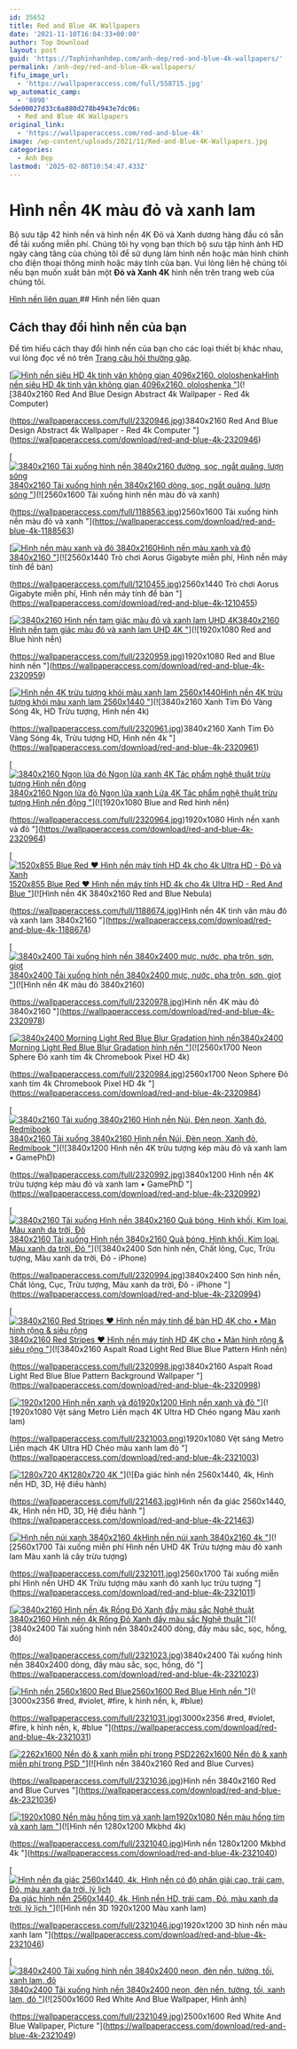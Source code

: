 ```yaml
---
id: 35652
title: Red and Blue 4K Wallpapers
date: '2021-11-10T16:04:33+00:00'
author: Top Download
layout: post
guid: 'https://Tophinhanhdep.com/anh-dep/red-and-blue-4k-wallpapers/'
permalink: /anh-dep/red-and-blue-4k-wallpapers/
fifu_image_url:
  - 'https://wallpaperaccess.com/full/558715.jpg'
wp_automatic_camp:
  - '8098'
5de00027d33c6a880d278b4943e7dc06:
  - Red and Blue 4K Wallpapers
original_link:
  - 'https://wallpaperaccess.com/red-and-blue-4k'
image: /wp-content/uploads/2021/11/Red-and-Blue-4K-Wallpapers.jpg
categories:
  - Ảnh Đẹp
lastmod: '2025-02-08T10:54:47.433Z'
---
```

# Hình nền 4K màu đỏ và xanh lam

Bộ sưu tập 42 hình nền và hình nền 4K Đỏ và Xanh dương hàng đầu có sẵn để tải xuống miễn phí. Chúng tôi hy vọng bạn thích bộ sưu tập hình ảnh HD ngày càng tăng của chúng tôi để sử dụng làm hình nền hoặc màn hình chính cho điện thoại thông minh hoặc máy tính của bạn. Vui lòng liên hệ chúng tôi nếu bạn muốn xuất bản một **Đỏ và Xanh 4K** hình nền trên trang web của chúng tôi.

[Hình nền liên quan ](#related) ## Hình nền liên quan

## Cách thay đổi hình nền của bạn

Để tìm hiểu cách thay đổi hình nền của bạn cho các loại thiết bị khác nhau, vui lòng đọc về nó trên [Trang câu hỏi thường gặp](https://tophinhanhdep.com/faq/).

  
[[![Hình nền siêu HD 4k tinh vân không gian 4096x2160.  ololoshenka](https://wallpaperaccess.com/full/558715.jpg)Hình nền siêu HD 4k tinh vân không gian 4096x2160. ololoshenka "](https://wallpaperaccess.com/download/red-and-blue-4k-558715)](![3840x2160 Red And Blue Design Abstract 4k Wallpaper - Red 4k Computer)

(https://wallpaperaccess.com/full/2320946.jpg)3840x2160 Red And Blue Design Abstract 4k Wallpaper - Red 4k Computer "](https://wallpaperaccess.com/download/red-and-blue-4k-2320946)

[[![3840x2160 Tải xuống hình nền 3840x2160 đường, sọc, ngắt quãng, lượn sóng](https://wallpaperaccess.com/full/2320947.jpg)3840x2160 Tải xuống hình nền 3840x2160 dòng, sọc, ngắt quãng, lượn sóng "](https://wallpaperaccess.com/download/red-and-blue-4k-2320947)](![2560x1600 Tải xuống hình nền màu đỏ và xanh)

(https://wallpaperaccess.com/full/1188563.jpg)2560x1600 Tải xuống hình nền màu đỏ và xanh "](https://wallpaperaccess.com/download/red-and-blue-4k-1188563)

[[![Hình nền màu xanh và đỏ 3840x2160](https://wallpaperaccess.com/full/2320948.jpg)Hình nền màu xanh và đỏ 3840x2160 "](https://wallpaperaccess.com/download/red-and-blue-4k-2320948)](![2560x1440 Trò chơi Aorus Gigabyte miễn phí, Hình nền máy tính để bàn)

(https://wallpaperaccess.com/full/1210455.jpg)2560x1440 Trò chơi Aorus Gigabyte miễn phí, Hình nền máy tính để bàn "](https://wallpaperaccess.com/download/red-and-blue-4k-1210455)

[[![3840x2160 Hình nền tam giác màu đỏ và xanh lam UHD 4K](https://wallpaperaccess.com/full/640265.jpg)3840x2160 Hình nền tam giác màu đỏ và xanh lam UHD 4K "](https://wallpaperaccess.com/download/red-and-blue-4k-640265)](![1920x1080 Red and Blue hình nền)

(https://wallpaperaccess.com/full/2320959.jpg)1920x1080 Red and Blue hình nền "](https://wallpaperaccess.com/download/red-and-blue-4k-2320959)

[[![Hình nền 4K trừu tượng khói màu xanh lam 2560x1440](https://wallpaperaccess.com/full/2320960.jpg)Hình nền 4K trừu tượng khói màu xanh lam 2560x1440 "](https://wallpaperaccess.com/download/red-and-blue-4k-2320960)](![3840x2160 Xanh Tím Đỏ Vàng Sóng 4k, HD Trừu tượng, Hình nền 4k)

(https://wallpaperaccess.com/full/2320961.jpg)3840x2160 Xanh Tím Đỏ Vàng Sóng 4k, Trừu tượng HD, Hình nền 4k "](https://wallpaperaccess.com/download/red-and-blue-4k-2320961)

[[![3840x2160 Ngọn lửa đỏ Ngọn lửa xanh 4K Tác phẩm nghệ thuật trừu tượng Hình nền động](https://wallpaperaccess.com/full/2320962.jpg)3840x2160 Ngọn lửa đỏ Ngọn lửa xanh Lửa 4K Tác phẩm nghệ thuật trừu tượng Hình nền động "](https://wallpaperaccess.com/download/red-and-blue-4k-2320962)](![1920x1080 Blue and Red hình nền)

(https://wallpaperaccess.com/full/2320964.jpg)1920x1080 Hình nền xanh và đỏ "](https://wallpaperaccess.com/download/red-and-blue-4k-2320964)

[[![1520x855 Blue Red ❤ Hình nền máy tính HD 4k cho 4k Ultra HD - Đỏ và Xanh](https://wallpaperaccess.com/full/2320968.jpg)1520x855 Blue Red ❤ Hình nền máy tính HD 4k cho 4k Ultra HD - Red And Blue "](https://wallpaperaccess.com/download/red-and-blue-4k-2320968)](![Hình nền 4K 3840x2160 Red and Blue Nebula)

(https://wallpaperaccess.com/full/1188674.jpg)Hình nền 4K tinh vân màu đỏ và xanh lam 3840x2160 "](https://wallpaperaccess.com/download/red-and-blue-4k-1188674)

[[![3840x2400 Tải xuống hình nền 3840x2400 mực, nước, pha trộn, sơn, giọt](https://wallpaperaccess.com/full/2320973.jpg)3840x2400 Tải xuống hình nền 3840x2400 mực, nước, pha trộn, sơn, giọt "](https://wallpaperaccess.com/download/red-and-blue-4k-2320973)](![Hình nền 4K màu đỏ 3840x2160)

(https://wallpaperaccess.com/full/2320978.jpg)Hình nền 4K màu đỏ 3840x2160 "](https://wallpaperaccess.com/download/red-and-blue-4k-2320978)

[[![3840x2400 Morning Light Red Blue Blur Gradation hình nền](https://wallpaperaccess.com/full/2320981.jpg)3840x2400 Morning Light Red Blue Blur Gradation hình nền "](https://wallpaperaccess.com/download/red-and-blue-4k-2320981)](![2560x1700 Neon Sphere Đỏ xanh tím 4k Chromebook Pixel HD 4k)

(https://wallpaperaccess.com/full/2320984.jpg)2560x1700 Neon Sphere Đỏ xanh tím 4k Chromebook Pixel HD 4k "](https://wallpaperaccess.com/download/red-and-blue-4k-2320984)

[[![3840x2160 Tải xuống 3840x2160 Hình nền Núi, Đèn neon, Xanh đỏ, Redmibook](https://wallpaperaccess.com/full/2320989.jpg)3840x2160 Tải xuống 3840x2160 Hình nền Núi, Đèn neon, Xanh đỏ, Redmibook "](https://wallpaperaccess.com/download/red-and-blue-4k-2320989)](![3840x1200 Hình nền 4K trừu tượng kép màu đỏ và xanh lam • GamePhD)

(https://wallpaperaccess.com/full/2320992.jpg)3840x1200 Hình nền 4K trừu tượng kép màu đỏ và xanh lam • GamePhD "](https://wallpaperaccess.com/download/red-and-blue-4k-2320992)

[[![3840x2160 Tải xuống Hình nền 3840x2160 Quả bóng, Hình khối, Kim loại, Màu xanh da trời, Đỏ](https://wallpaperaccess.com/full/654998.jpg)3840x2160 Tải xuống Hình nền 3840x2160 Quả bóng, Hình khối, Kim loại, Màu xanh da trời, Đỏ "](https://wallpaperaccess.com/download/red-and-blue-4k-654998)](![3840x2400 Sơn hình nền, Chất lỏng, Cục, Trừu tượng, Màu xanh da trời, Đỏ - iPhone)

(https://wallpaperaccess.com/full/2320994.jpg)3840x2400 Sơn hình nền, Chất lỏng, Cục, Trừu tượng, Màu xanh da trời, Đỏ - iPhone "](https://wallpaperaccess.com/download/red-and-blue-4k-2320994)

[[![3840x2160 Red Stripes ❤ Hình nền máy tính để bàn HD 4K cho • Màn hình rộng & siêu rộng](https://wallpaperaccess.com/full/34328.jpg)3840x2160 Red Stripes ❤ Hình nền máy tính HD 4K cho • Màn hình rộng &amp; siêu rộng "](https://wallpaperaccess.com/download/red-and-blue-4k-34328)](![3840x2160 Aspalt Road Light Red Blue Blue Pattern Hình nền)

(https://wallpaperaccess.com/full/2320998.jpg)3840x2160 Aspalt Road Light Red Blue Blue Pattern Background Wallpaper "](https://wallpaperaccess.com/download/red-and-blue-4k-2320998)

[[![1920x1200 Hình nền xanh và đỏ](https://wallpaperaccess.com/full/2321000.jpg)1920x1200 Hình nền xanh và đỏ "](https://wallpaperaccess.com/download/red-and-blue-4k-2321000)](![1920x1080 Vệt sáng Metro Liền mạch 4K Ultra HD Chéo ngang Màu xanh lam)

(https://wallpaperaccess.com/full/2321003.png)1920x1080 Vệt sáng Metro Liền mạch 4K Ultra HD Chéo màu xanh lam đỏ "](https://wallpaperaccess.com/download/red-and-blue-4k-2321003)

[[![1280x720 4K](https://wallpaperaccess.com/full/802261.jpg)1280x720 4K "](https://wallpaperaccess.com/download/red-and-blue-4k-802261)](![Đa giác hình nền 2560x1440, 4k, Hình nền HD, 3D, Hệ điều hành)

(https://wallpaperaccess.com/full/221463.jpg)Hình nền đa giác 2560x1440, 4k, Hình nền HD, 3D, Hệ điều hành "](https://wallpaperaccess.com/download/red-and-blue-4k-221463)

[[![Hình nền núi xanh 3840x2160 4k](https://wallpaperaccess.com/full/2321006.jpg)Hình nền núi xanh 3840x2160 4k "](https://wallpaperaccess.com/download/red-and-blue-4k-2321006)](![2560x1700 Tải xuống miễn phí Hình nền UHD 4K Trừu tượng màu đỏ xanh lam Màu xanh lá cây trừu tượng)

(https://wallpaperaccess.com/full/2321011.jpg)2560x1700 Tải xuống miễn phí Hình nền UHD 4K Trừu tượng màu xanh đỏ xanh lục trừu tượng "](https://wallpaperaccess.com/download/red-and-blue-4k-2321011)

[[![3840x2160 Hình nền 4k Rồng Đỏ Xanh đầy màu sắc Nghệ thuật](https://wallpaperaccess.com/full/2321015.jpg)3840x2160 Hình nền 4k Rồng Đỏ Xanh đầy màu sắc Nghệ thuật "](https://wallpaperaccess.com/download/red-and-blue-4k-2321015)](![3840x2400 Tải xuống hình nền 3840x2400 dòng, đầy màu sắc, sọc, hồng, đỏ)

(https://wallpaperaccess.com/full/2321023.jpg)3840x2400 Tải xuống hình nền 3840x2400 dòng, đầy màu sắc, sọc, hồng, đỏ "](https://wallpaperaccess.com/download/red-and-blue-4k-2321023)

[[![Hình nền 2560x1600 Red Blue](https://wallpaperaccess.com/full/2321024.jpg)2560x1600 Red Blue Hình nền "](https://wallpaperaccess.com/download/red-and-blue-4k-2321024)](![3000x2356 #red, #violet, #fire, k hình nền, k, #blue)

(https://wallpaperaccess.com/full/2321031.jpg)3000x2356 #red, #violet, #fire, k hình nền, k, #blue "](https://wallpaperaccess.com/download/red-and-blue-4k-2321031)

[[![2262x1600 Nền đỏ & xanh miễn phí trong PSD](https://wallpaperaccess.com/full/2321032.jpg)2262x1600 Nền đỏ &amp; xanh miễn phí trong PSD "](https://wallpaperaccess.com/download/red-and-blue-4k-2321032)](![Hình nền 3840x2160 Red and Blue Curves)

(https://wallpaperaccess.com/full/2321036.jpg)Hình nền 3840x2160 Red and Blue Curves "](https://wallpaperaccess.com/download/red-and-blue-4k-2321036)

[[![1920x1080 Nền màu hồng tím và xanh lam](https://wallpaperaccess.com/full/1601035.jpg)1920x1080 Nền màu hồng tím và xanh lam "](https://wallpaperaccess.com/download/red-and-blue-4k-1601035)](![Hình nền 1280x1200 Mkbhd 4k)

(https://wallpaperaccess.com/full/2321040.jpg)Hình nền 1280x1200 Mkbhd 4k "](https://wallpaperaccess.com/download/red-and-blue-4k-2321040)

[[![Hình nền đa giác 2560x1440, 4k, Hình nền có độ phân giải cao, trái cam, Đỏ, màu xanh da trời, lý lịch](https://wallpaperaccess.com/full/692085.jpg)Đa giác hình nền 2560x1440, 4k, Hình nền HD, trái cam, Đỏ, màu xanh da trời, lý lịch "](https://wallpaperaccess.com/download/red-and-blue-4k-692085)](![Hình nền 3D 1920x1200 Màu xanh lam)

(https://wallpaperaccess.com/full/2321046.jpg)1920x1200 3D hình nền màu xanh lam "](https://wallpaperaccess.com/download/red-and-blue-4k-2321046)

[[![3840x2400 Tải xuống hình nền 3840x2400 neon, đèn nền, tường, tối, xanh lam, đỏ](https://wallpaperaccess.com/full/794282.jpg)3840x2400 Tải xuống hình nền 3840x2400 neon, đèn nền, tường, tối, xanh lam, đỏ "](https://wallpaperaccess.com/download/red-and-blue-4k-794282)](![2500x1600 Red White And Blue Wallpaper, Hình ảnh)

(https://wallpaperaccess.com/full/2321049.jpg)2500x1600 Red White And Blue Wallpaper, Picture "](https://wallpaperaccess.com/download/red-and-blue-4k-2321049)
